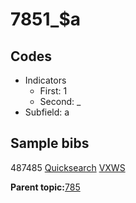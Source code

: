 # 7851\_$a

## Codes

-   Indicators
    -   First: 1
    -   Second: \_
-   Subfield: a

## Sample bibs

487485 [Quicksearch](https://search.library.yale.edu/catalog/487485) [VXWS](http://prodorbis.library.yale.edu:7014/vxws/GetHoldingsService?bibId=487485)

**Parent topic:**[785](../../tags/785/785.md)

